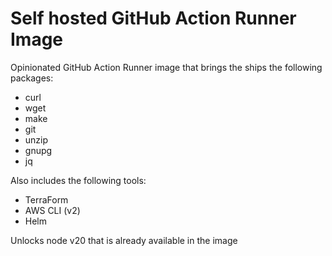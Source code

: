 # Self hosted GitHub Action Runner Image

Opinionated GitHub Action Runner image that brings the ships the following packages:
* curl 
* wget 
* make 
* git 
* unzip 
* gnupg
* jq

Also includes the following tools:
* TerraForm
* AWS CLI (v2)
* Helm

Unlocks node v20 that is already available in the image
